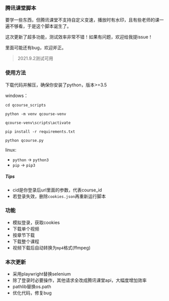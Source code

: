 ### 腾讯课堂脚本
要学一些东西，但腾讯课堂不支持自定义变速，播放时有水印，且有些老师的课一遍不够看，于是这个脚本诞生了。

这次更新了超多功能，测试效率非常不错！如果有问题，欢迎给我提issue！

里面可能还有bug，欢迎斧正。

> 2021.9.2测试可用

### 使用方法
下载代码并解压，确保你安装了python，版本>=3.5

windows：
``` shell
cd qcourse_scripts

python -m venv qcourse-venv

qcourse-venv\scripts\activate

pip install -r requirements.txt

python qcourse.py
```

linux:  
- `python` -> `python3`
- `pip` -> `pip3`
##### Tips
- cid是你登录后url里面的参数，代表course_id
- 若登录失效，删除`cookies.json`再重新运行脚本
### 功能
- 模拟登录，获取cookies
- 下载单个视频
- 按章节下载
- 下载整个课程
- 视频下载后自动转换为`mp4`格式(ffmpeg)
### 本次更新
- 采用playwright替换selenium
- 除了登录时必要操作，其他请求全改成腾讯课堂api，大幅度增加效率
- pathlib替换os.path
- 优化代码，修复bug

